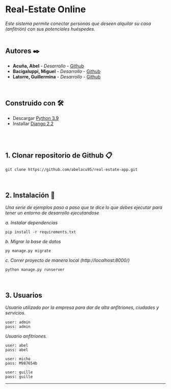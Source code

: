 # Real-Estate Online

_Este sistema permite conectar personas que deseen alquilar su casa (anfitrión) con sus potenciales huéspedes._
</br>
</br>

## Autores ✒️

* **Acuña, Abel** - *Desarrollo* - [Github](https://github.com/abelacu95)
* **Bacigaluppi, Miguel** - *Desarrollo* - [Github](https://github.com/miguebaci)
* **Latorre, Guillermina** - *Desarrollo* - [Github](https://github.com/guillerminalatorre)  
</br>

## Construido con 🛠️

* Descargar [Python 3.9](https://www.python.org/downloads/)
* Installar [Django 2.2](https://docs.djangoproject.com/es/2.2/intro/install/)
</br>
</br>

## 1. Clonar repositorio de Github 📋

```
git clone https://github.com/abelacu95/real-estate-app.git
```
</br>

## 2. Instalación 🔧

_Una serie de ejemplos paso a paso que te dice lo que debes ejecutar para tener un entorno de desarrollo ejecutandose_

_a. Instalar  dependencias_

```
pip install -r requirements.txt
```

_b. Migrar la base de datos_

```
py manage.py migrate
```

_c. Correr proyecto de manera local (http://localhost:8000/)_

```
python manage.py runserver
```
</br>

## 3. Usuarios

_Usuario utilizado por la empresa para dar de alta anfitriones, ciudades y servicios._
```
user: admin
pass: admin
```

_Usuario anfitriones._
```
user: abel
pass: abel
```
```
user: micho 
pass: M987654b
```
```
user: guille
pass: guille
```



---
